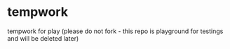 # tempwork
tempwork for play
(please do not fork - this repo is playground for testings and will be deleted later)  
